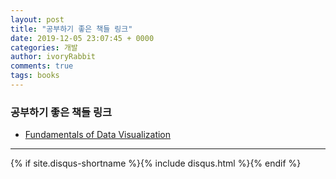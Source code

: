 ```yaml
---
layout: post
title: "공부하기 좋은 책들 링크"
date: 2019-12-05 23:07:45 + 0000
categories: 개발
author: ivoryRabbit
comments: true
tags: books
---
```


### 공부하기 좋은 책들 링크

+ <a href="https://serialmentor.com/dataviz/"> Fundamentals of Data Visualization </a>

* * *

{% if site.disqus-shortname %}{% include disqus.html %}{% endif %}
